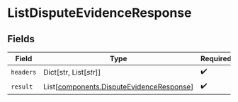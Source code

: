 # ListDisputeEvidenceResponse


## Fields

| Field                                                                                          | Type                                                                                           | Required                                                                                       | Description                                                                                    |
| ---------------------------------------------------------------------------------------------- | ---------------------------------------------------------------------------------------------- | ---------------------------------------------------------------------------------------------- | ---------------------------------------------------------------------------------------------- |
| `headers`                                                                                      | Dict[str, List[*str*]]                                                                         | :heavy_check_mark:                                                                             | N/A                                                                                            |
| `result`                                                                                       | List[[components.DisputeEvidenceResponse](../../models/components/disputeevidenceresponse.md)] | :heavy_check_mark:                                                                             | N/A                                                                                            |